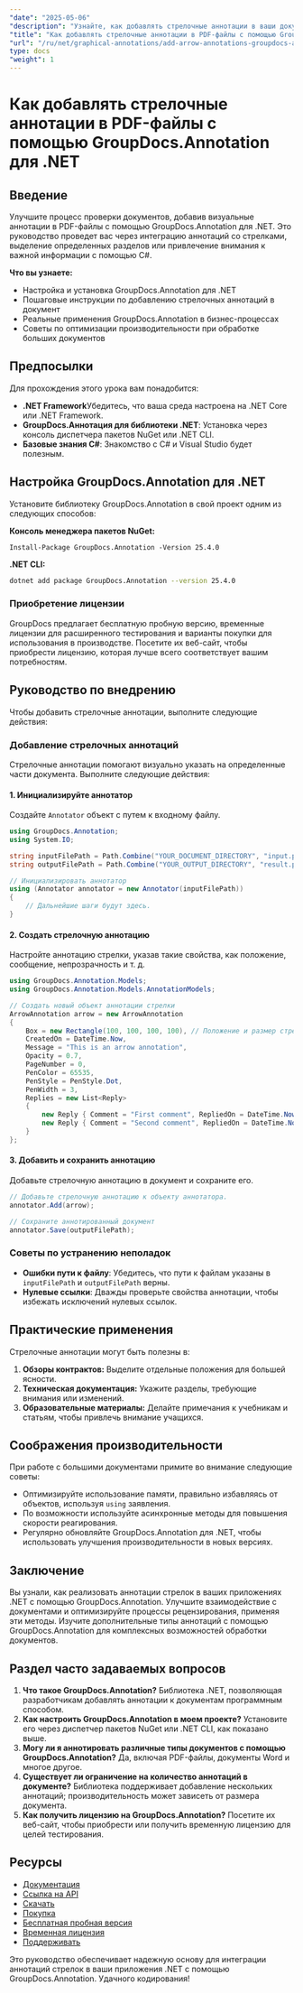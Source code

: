 ```yaml
---
"date": "2025-05-06"
"description": "Узнайте, как добавлять стрелочные аннотации в ваши документы с помощью GroupDocs.Annotation для .NET. Это руководство содержит пошаговые инструкции с примерами кода."
"title": "Как добавлять стрелочные аннотации в PDF-файлы с помощью GroupDocs.Annotation для .NET"
"url": "/ru/net/graphical-annotations/add-arrow-annotations-groupdocs-annotation-dotnet/"
type: docs
"weight": 1
---
```


# Как добавлять стрелочные аннотации в PDF-файлы с помощью GroupDocs.Annotation для .NET

## Введение
Улучшите процесс проверки документов, добавив визуальные аннотации в PDF-файлы с помощью GroupDocs.Annotation для .NET. Это руководство проведет вас через интеграцию аннотаций со стрелками, выделение определенных разделов или привлечение внимания к важной информации с помощью C#. 

**Что вы узнаете:**
- Настройка и установка GroupDocs.Annotation для .NET
- Пошаговые инструкции по добавлению стрелочных аннотаций в документ
- Реальные применения GroupDocs.Annotation в бизнес-процессах
- Советы по оптимизации производительности при обработке больших документов

## Предпосылки
Для прохождения этого урока вам понадобится:
- **.NET Framework**Убедитесь, что ваша среда настроена на .NET Core или .NET Framework.
- **GroupDocs.Аннотация для библиотеки .NET**: Установка через консоль диспетчера пакетов NuGet или .NET CLI.
- **Базовые знания C#**: Знакомство с C# и Visual Studio будет полезным.

## Настройка GroupDocs.Annotation для .NET
Установите библиотеку GroupDocs.Annotation в свой проект одним из следующих способов:

**Консоль менеджера пакетов NuGet:**
```shell
Install-Package GroupDocs.Annotation -Version 25.4.0
```

**.NET CLI:**
```bash
dotnet add package GroupDocs.Annotation --version 25.4.0
```

### Приобретение лицензии
GroupDocs предлагает бесплатную пробную версию, временные лицензии для расширенного тестирования и варианты покупки для использования в производстве. Посетите их веб-сайт, чтобы приобрести лицензию, которая лучше всего соответствует вашим потребностям.

## Руководство по внедрению
Чтобы добавить стрелочные аннотации, выполните следующие действия:

### Добавление стрелочных аннотаций
Стрелочные аннотации помогают визуально указать на определенные части документа. Выполните следующие действия:

#### 1. Инициализируйте аннотатор
Создайте `Annotator` объект с путем к входному файлу.
```csharp
using GroupDocs.Annotation;
using System.IO;

string inputFilePath = Path.Combine("YOUR_DOCUMENT_DIRECTORY", "input.pdf");
string outputFilePath = Path.Combine("YOUR_OUTPUT_DIRECTORY", "result.pdf");

// Инициализировать аннотатор
using (Annotator annotator = new Annotator(inputFilePath))
{
    // Дальнейшие шаги будут здесь.
}
```

#### 2. Создать стрелочную аннотацию
Настройте аннотацию стрелки, указав такие свойства, как положение, сообщение, непрозрачность и т. д.
```csharp
using GroupDocs.Annotation.Models;
using GroupDocs.Annotation.Models.AnnotationModels;

// Создать новый объект аннотации стрелки
ArrowAnnotation arrow = new ArrowAnnotation
{
    Box = new Rectangle(100, 100, 100, 100), // Положение и размер стрелки.
    CreatedOn = DateTime.Now,
    Message = "This is an arrow annotation",
    Opacity = 0.7,
    PageNumber = 0, 
    PenColor = 65535,
    PenStyle = PenStyle.Dot,
    PenWidth = 3,
    Replies = new List<Reply>
    {
        new Reply { Comment = "First comment", RepliedOn = DateTime.Now },
        new Reply { Comment = "Second comment", RepliedOn = DateTime.Now }
    }
};
```

#### 3. Добавить и сохранить аннотацию
Добавьте стрелочную аннотацию в документ и сохраните его.
```csharp
// Добавьте стрелочную аннотацию к объекту аннотатора.
annotator.Add(arrow);

// Сохраните аннотированный документ
annotator.Save(outputFilePath);
```

### Советы по устранению неполадок
- **Ошибки пути к файлу**: Убедитесь, что пути к файлам указаны в `inputFilePath` и `outputFilePath` верны.
- **Нулевые ссылки**: Дважды проверьте свойства аннотации, чтобы избежать исключений нулевых ссылок.

## Практические применения
Стрелочные аннотации могут быть полезны в:
1. **Обзоры контрактов:** Выделите отдельные положения для большей ясности.
2. **Техническая документация:** Укажите разделы, требующие внимания или изменений.
3. **Образовательные материалы:** Делайте примечания к учебникам и статьям, чтобы привлечь внимание учащихся.

## Соображения производительности
При работе с большими документами примите во внимание следующие советы:
- Оптимизируйте использование памяти, правильно избавляясь от объектов, используя `using` заявления.
- По возможности используйте асинхронные методы для повышения скорости реагирования.
- Регулярно обновляйте GroupDocs.Annotation для .NET, чтобы использовать улучшения производительности в новых версиях.

## Заключение
Вы узнали, как реализовать аннотации стрелок в ваших приложениях .NET с помощью GroupDocs.Annotation. Улучшите взаимодействие с документами и оптимизируйте процессы рецензирования, применяя эти методы. Изучите дополнительные типы аннотаций с помощью GroupDocs.Annotation для комплексных возможностей обработки документов.

## Раздел часто задаваемых вопросов
1. **Что такое GroupDocs.Annotation?**
   Библиотека .NET, позволяющая разработчикам добавлять аннотации к документам программным способом.
2. **Как настроить GroupDocs.Annotation в моем проекте?**
   Установите его через диспетчер пакетов NuGet или .NET CLI, как показано выше.
3. **Могу ли я аннотировать различные типы документов с помощью GroupDocs.Annotation?**
   Да, включая PDF-файлы, документы Word и многое другое.
4. **Существует ли ограничение на количество аннотаций в документе?**
   Библиотека поддерживает добавление нескольких аннотаций; производительность может зависеть от размера документа.
5. **Как получить лицензию на GroupDocs.Annotation?**
   Посетите их веб-сайт, чтобы приобрести или получить временную лицензию для целей тестирования.

## Ресурсы
- [Документация](https://docs.groupdocs.com/annotation/net/)
- [Ссылка на API](https://reference.groupdocs.com/annotation/net/)
- [Скачать](https://releases.groupdocs.com/annotation/net/)
- [Покупка](https://purchase.groupdocs.com/buy)
- [Бесплатная пробная версия](https://releases.groupdocs.com/annotation/net/)
- [Временная лицензия](https://purchase.groupdocs.com/temporary-license/)
- [Поддерживать](https://forum.groupdocs.com/c/annotation/) 

Это руководство обеспечивает надежную основу для интеграции аннотаций стрелок в ваши приложения .NET с помощью GroupDocs.Annotation. Удачного кодирования!